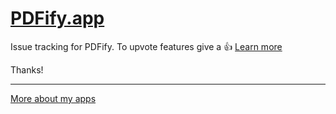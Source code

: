 # [PDFify.app](https://pdfify.app?ref=github&kw=readme)

Issue tracking for PDFify. To upvote features give a 👍 [Learn more](https://pdfify.app/future?ref=github&kw=readme)

Thanks!

---

[More about my apps](https://holtwick.de/more?ref=github&kw=readme)
